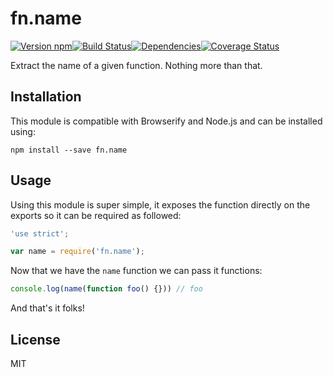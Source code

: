 # fn.name

[![Version npm][version]](http://npm.im/fn.name)[![Build Status][build]](https://travis-ci.org/3rd-Eden/fn.name)[![Dependencies][david]](https://david-dm.org/3rd-Eden/fn.name)[![Coverage Status][cover]](https://coveralls.io/r/3rd-Eden/fn.name?branch=master)

[version]: http://img.shields.io/npm/v/fn.name.svg?style=flat-square
[build]: http://img.shields.io/travis/3rd-Eden/fn.name/master.svg?style=flat-square
[david]: https://img.shields.io/david/3rd-Eden/fn.name.svg?style=flat-square
[cover]: http://img.shields.io/coveralls/3rd-Eden/fn.name/master.svg?style=flat-square

Extract the name of a given function. Nothing more than that.

## Installation

This module is compatible with Browserify and Node.js and can be installed
using:

```
npm install --save fn.name
```

## Usage

Using this module is super simple, it exposes the function directly on the
exports so it can be required as followed:

```js
'use strict';

var name = require('fn.name');
```

Now that we have the `name` function we can pass it functions:

```js
console.log(name(function foo() {})) // foo
```

And that's it folks!

## License

MIT

